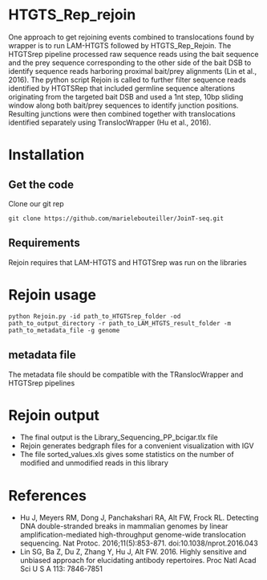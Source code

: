 # HTGTS_Rep_rejoin
One approach to get rejoining events combined to translocations found by wrapper is to run LAM-HTGTS followed by HTGTS_Rep_Rejoin. The HTGTSrep pipeline processed raw sequence reads using the bait sequence and the prey sequence corresponding to the other side of the bait DSB to identify sequence reads harboring proximal bait/prey alignments (Lin et al., 2016). The python script Rejoin is called to further filter sequence reads identified by HTGTSRep that included germline sequence alterations originating from the targeted bait DSB and used a 1nt step, 10bp sliding window along both bait/prey sequences to identify junction positions. Resulting junctions were then combined together with translocations identified separately using TranslocWrapper (Hu et al., 2016).

# Installation
## Get the code
Clone our git rep
```
git clone https://github.com/marielebouteiller/JoinT-seq.git
```

## Requirements
Rejoin requires that LAM-HTGTS and HTGTSrep was run on the libraries

# Rejoin usage
```
python Rejoin.py -id path_to_HTGTSrep_folder -od path_to_output_directory -r path_to_LAM_HTGTS_result_folder -m path_to_metadata_file -g genome
```

## metadata file
The metadata file should be compatible with the TRanslocWrapper and HTGTSrep pipelines

# Rejoin output
* The final output is the Library_Sequencing_PP_bcigar.tlx file
* Rejoin generates bedgraph files for a convenient visualization with IGV
* The file sorted_values.xls gives some statistics on the number of modified and unmodified reads in this library

# References
* Hu J, Meyers RM, Dong J, Panchakshari RA, Alt FW, Frock RL. Detecting DNA double-stranded breaks in mammalian genomes by linear amplification-mediated high-throughput genome-wide translocation sequencing. Nat Protoc. 2016;11(5):853-871. doi:10.1038/nprot.2016.043
* Lin SG, Ba Z, Du Z, Zhang Y, Hu J, Alt FW. 2016. Highly sensitive and unbiased approach for elucidating antibody repertoires. Proc Natl Acad Sci U S A 113: 7846-7851
